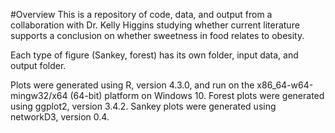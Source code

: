 #Overview
This is a repository of code, data, and output from a collaboration with 
Dr. Kelly Higgins studying whether current literature supports a conclusion on
whether sweetness in food relates to obesity.

Each type of figure (Sankey, forest) has its own folder, input data, and 
output folder.

Plots were generated using R, version 4.3.0, and run on the x86_64-w64-mingw32/x64 (64-bit) platform on Windows 10. Forest plots were generated using ggplot2, version 3.4.2. Sankey plots were generated using networkD3, version 0.4.
